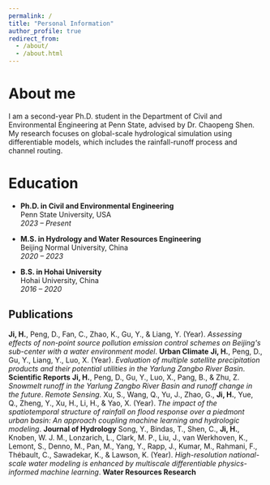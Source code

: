```yaml
---
permalink: /
title: "Personal Information"
author_profile: true
redirect_from: 
  - /about/
  - /about.html
---
```



About me
======
I am a second-year Ph.D. student in the Department of Civil and Environmental Engineering at Penn State, advised by Dr. Chaopeng Shen. My research focuses on global-scale hydrological simulation using differentiable models, which includes the rainfall-runoff process and channel routing. 

Education
======
- **Ph.D. in Civil and Environmental Engineering**  
  Penn State University, USA  
  *2023 – Present*

- **M.S. in Hydrology and Water Resources Engineering**  
  Beijing Normal University, China  
  *2020 – 2023*

- **B.S. in Hohai University**  
  Hohai University, China  
  *2016 – 2020*

## Publications
**Ji, H.**, Peng, D., Fan, C., Zhao, K., Gu, Y., & Liang, Y. (Year). *Assessing effects of non-point source pollution emission control schemes on Beijing's sub-center with a water environment model*. **Urban Climate**
**Ji, H.**, Peng, D., Gu, Y., Liang, Y., Luo, X. (Year). *Evaluation of multiple satellite precipitation products and their potential utilities in the Yarlung Zangbo River Basin*. **Scientific Reports**
**Ji, H.**, Peng, D., Gu, Y., Luo, X., Pang, B., & Zhu, Z. *Snowmelt runoff in the Yarlung Zangbo River Basin and runoff change in the future*. *Remote Sensing*.
Xu, S., Wang, Q., Yu, J., Zhao, G., **Ji, H.**, Yue, Q., Zheng, Y., Xu, H., Li, H., & Yao, X. (Year). *The impact of the spatiotemporal structure of rainfall on flood response over a piedmont urban basin: An approach coupling machine learning and hydrologic modeling*. **Journal of Hydrology**
Song, Y., Bindas, T., Shen, C., **Ji, H.**, Knoben, W. J. M., Lonzarich, L., Clark, M. P., Liu, J., van Werkhoven, K., Lemont, S., Denno, M., Pan, M., Yang, Y., Rapp, J., Kumar, M., Rahmani, F., Thébault, C., Sawadekar, K., & Lawson, K. (Year). *High-resolution national-scale water modeling is enhanced by multiscale differentiable physics-informed machine learning*. **Water Resources Research**
